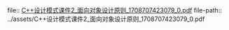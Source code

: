 file:: [C++设计模式课件2_面向对象设计原则_1708707423079_0.pdf](../assets/C++设计模式课件2_面向对象设计原则_1708707423079_0.pdf)
file-path:: ../assets/C++设计模式课件2_面向对象设计原则_1708707423079_0.pdf
